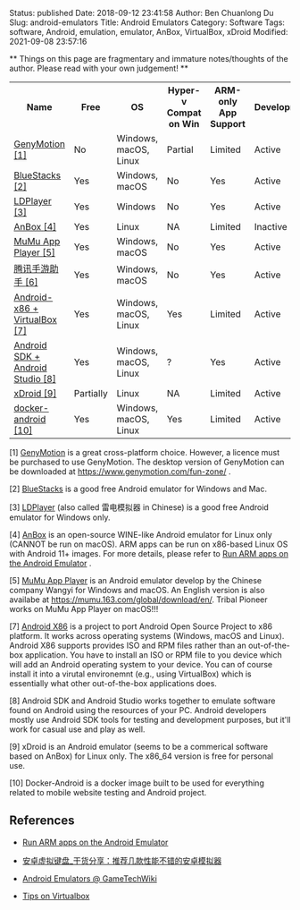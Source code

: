 Status: published
Date: 2018-09-12 23:41:58
Author: Ben Chuanlong Du
Slug: android-emulators
Title: Android Emulators
Category: Software
Tags: software, Android, emulation, emulator, AnBox, VirtualBox, xDroid
Modified: 2021-09-08 23:57:16

**
Things on this page are fragmentary and immature notes/thoughts of the author.
Please read with your own judgement!
**


<table style="width:100%">
  <tr>
    <th> Name </th>
    <th> Free </th>
    <th> OS </th>
    <th> Hyper-v Compat on Win</th>
    <th> ARM-only App Support </th>
    <th> Development </th>
  </tr>
  <tr>
    <td> 
    <a href="https://www.genymotion.com"> GenyMotion </a>
    <a href="#footnote1">[1]</a>
    </td>
    <td> No </td>
    <td> Windows, macOS, Linux </td>
    <td> Partial </td>
    <td> Limited </td>
    <td> Active </td>
  </tr>
  <tr>
    <td> 
    <a href="https://www.bluestacks.com"> BlueStacks </a>
    <a href="#footnote2">[2]</a>
    </td>
    <td> Yes </td>
    <td> Windows, macOS </td>
    <td> No </td>
    <td> Yes </td>
    <td> Active </td>
  </tr>
  <tr>
    <td> 
    <a href="https://www.ldplayer.net"> LDPlayer </a>
    <a href="#footnote3">[3]</a>
    </td>
    <td> Yes </td>
    <td> Windows </td>
    <td> No </td>
    <td> Yes </td>
    <td> Active </td>
  </tr>
  <tr>
    <td> 
    <a href="https://www.anbox.io"> AnBox </a>
    <a href="#footnote4">[4]</a>
    </td>
    <td> Yes </td>
    <td> Linux </td>
    <td> NA </td>
    <td> Limited </td>
    <td> Inactive </td>
  </tr>
  <tr>
    <td> 
    <a href="https://mumu.163.com"> MuMu App Player </a>
    <a href="#footnote5">[5]</a>
    </td>
    <td> Yes </td>
    <td> Windows, macOS </td>
    <td> No </td>
    <td> Yes </td>
    <td> Active </td>
  </tr>
  <tr>
    <td> 
    <a href="https://syzs.qq.com/"> 腾讯手游助手 </a>
    <a href="#footnote5">[6]</a>
    </td>
    <td> Yes </td>
    <td> Windows, macOS </td>
    <td> No </td>
    <td> Yes </td>
    <td> Active </td>
  </tr>
  <tr>
    <td> 
    <a href="https://www.android-x86.org"> Android-x86 + VirtualBox </a>
    <a href="#footnote6">[7]</a>
    </td>
    <td> Yes </td>
    <td> Windows, macOS, Linux </td>
    <td> Yes </td>
    <td> Limited </td>
    <td> Active </td>
  </tr>
  <tr>
    <td> 
    <a href="https://developer.android.com/studio"> Android SDK + Android Studio </a>
    <a href="#footnote7">[8]</a>
    </td>
    <td> Yes </td>
    <td> Windows, macOS, Linux </td>
    <td> ? </td>
    <td> Yes </td>
    <td> Active </td>
  </tr>
  <tr>
    <td> 
    <a href="https://www.linzhuotech.com/index.php/home/index/xdroid.html"> xDroid </a>
    <a href="#footnote1">[9]</a>
    </td>
    <td> Partially </td>
    <td> Linux </td>
    <td> NA </td>
    <td> Limited </td>
    <td> Active </td>
  </tr>
  <tr>
    <td> 
    <a href="https://github.com/budtmo/docker-android"> docker-android </a>
    <a href="#footnote1">[10]</a>
    </td>
    <td> Yes </td>
    <td> Windows, macOS, Linux </td>
    <td> Yes </td>
    <td> Limited </td>
    <td> Active </td>
  </tr>
</table>

[1] [GenyMotion](https://www.genymotion.com/)
is a great cross-platform choice.
However, 
a licence must be purchased to use GenyMotion.
The desktop version of GenyMotion 
can be downloaded at
<https://www.genymotion.com/fun-zone/>
.

[2] [BlueStacks](https://www.bluestacks.com/) 
is a good free Android emulator for Windows and Mac.

[3] [LDPlayer](https://www.ldplayer.net/) (also called 雷电模拟器 in Chinese) 
is a good free Android emulator for Windows only.

[4] [AnBox](https://anbox.io/)
is an open-source WINE-like Android emulator for Linux only (CANNOT be run on macOS).
ARM apps can be run on x86-based Linux OS with Android 11+ images.
For more details,
please refer to
[Run ARM apps on the Android Emulator](https://android-developers.googleblog.com/2020/03/run-arm-apps-on-android-emulator.html)
.

[5] [MuMu App Player](https://mumu.163.com/)
is an Android emulator develop by the Chinese company Wangyi for Windows and macOS.
An English version is also availabe at https://mumu.163.com/global/download/en/.
Tribal Pioneer works on MuMu App Player on macOS!!!

[7] [Android X86](https://www.android-x86.org/)
is a project to port Android Open Source Project to x86 platform.
It works across operating systems (Windows, macOS and Linux).
Android X86 supports provides ISO and RPM files
rather than an out-of-the-box application.
You have to install an ISO or RPM file to you device 
which will add an Android operating system to your device.
You can of course install it into a virutal environemnt (e.g., using VirtualBox)
which is essentially what other out-of-the-box applications does.

[8] Android SDK and Android Studio works together to emulate software found on Android 
using the resources of your PC. 
Android developers mostly use Android SDK tools for testing and development purposes, 
but it'll work for casual use and play as well.

[9] xDroid is an Android emulator 
(seems to be a commerical software based on AnBox) 
for Linux only.
The x86_64 version is free for personal use.

[10] Docker-Android is a docker image 
built to be used for everything 
related to mobile website testing and Android project.

## References 

- [Run ARM apps on the Android Emulator](https://android-developers.googleblog.com/2020/03/run-arm-apps-on-android-emulator.html)

- [安卓虚拟键盘_干货分享：推荐几款性能不错的安卓模拟器](https://blog.csdn.net/weixin_39991222/article/details/109897655?utm_medium=distribute.pc_relevant.none-task-blog-2%7Edefault%7EBlogCommendFromMachineLearnPai2%7Edefault-2.control&depth_1-utm_source=distribute.pc_relevant.none-task-blog-2%7Edefault%7EBlogCommendFromMachineLearnPai2%7Edefault-2.control)

- [Android Emulators @ GameTechWiki](https://emulation.gametechwiki.com/index.php/Android_emulators)

- [Tips on Virtualbox](http://www.legendu.net/misc/blog/virtualbox-tip)
